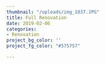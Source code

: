 ```yaml
---
thumbnail: "/uploads/img_1037.JPG"
title: Full Renovation
date: 2019-02-06
categories:
- Renovation
project_bg_color: ''
project_fg_color: "#575757"

---
```

